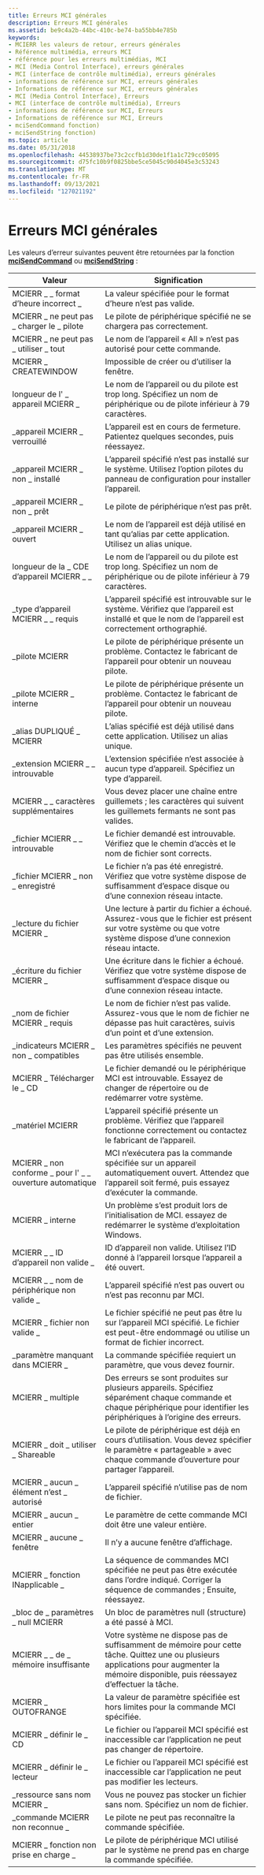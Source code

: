 ```yaml
---
title: Erreurs MCI générales
description: Erreurs MCI générales
ms.assetid: be9c4a2b-44bc-410c-be74-ba55bb4e785b
keywords:
- MCIERR les valeurs de retour, erreurs générales
- Référence multimédia, erreurs MCI
- référence pour les erreurs multimédias, MCI
- MCI (Media Control Interface), erreurs générales
- MCI (interface de contrôle multimédia), erreurs générales
- informations de référence sur MCI, erreurs générales
- Informations de référence sur MCI, erreurs générales
- MCI (Media Control Interface), Erreurs
- MCI (interface de contrôle multimédia), Erreurs
- informations de référence sur MCI, Erreurs
- Informations de référence sur MCI, Erreurs
- mciSendCommand fonction)
- mciSendString fonction)
ms.topic: article
ms.date: 05/31/2018
ms.openlocfilehash: 44538937be73c2ccfb1d30de1f1a1c729cc05095
ms.sourcegitcommit: d75fc10b9f0825bbe5ce5045c90d4045e3c53243
ms.translationtype: MT
ms.contentlocale: fr-FR
ms.lasthandoff: 09/13/2021
ms.locfileid: "127021192"
---
```

# <a name="general-mci-errors"></a>Erreurs MCI générales

Les valeurs d’erreur suivantes peuvent être retournées par la fonction [**mciSendCommand**](/previous-versions//dd757160(v=vs.85)) ou [**mciSendString**](/previous-versions//dd757161(v=vs.85)) :



| Valeur                            | Signification                                                                                                                                                     |
|----------------------------------|-------------------------------------------------------------------------------------------------------------------------------------------------------------|
| MCIERR \_ \_ format d’heure incorrect \_        | La valeur spécifiée pour le format d’heure n’est pas valide.                                                                                                         |
| MCIERR \_ ne peut pas \_ charger le \_ pilote     | Le pilote de périphérique spécifié ne se chargera pas correctement.                                                                                                         |
| MCIERR \_ ne peut pas \_ utiliser \_ tout         | Le nom de l’appareil « All » n’est pas autorisé pour cette commande.                                                                                                      |
| MCIERR \_ CREATEWINDOW             | Impossible de créer ou d’utiliser la fenêtre.                                                                                                                             |
| longueur de l' \_ appareil MCIERR \_           | Le nom de l’appareil ou du pilote est trop long. Spécifiez un nom de périphérique ou de pilote inférieur à 79 caractères.                                                     |
| \_appareil MCIERR \_ verrouillé           | L’appareil est en cours de fermeture. Patientez quelques secondes, puis réessayez.                                                                                         |
| \_appareil MCIERR \_ non \_ installé   | L’appareil spécifié n’est pas installé sur le système. Utilisez l’option pilotes du panneau de configuration pour installer l’appareil.                                   |
| \_appareil MCIERR \_ non \_ prêt       | Le pilote de périphérique n’est pas prêt.                                                                                                                             |
| \_appareil MCIERR \_ ouvert             | Le nom de l’appareil est déjà utilisé en tant qu’alias par cette application. Utilisez un alias unique.                                                                        |
| longueur de la \_ CDE d’appareil MCIERR \_ \_      | Le nom de l’appareil ou du pilote est trop long. Spécifiez un nom de périphérique ou de pilote inférieur à 79 caractères.                                                     |
| \_type d’appareil MCIERR \_ \_ requis   | L’appareil spécifié est introuvable sur le système. Vérifiez que l’appareil est installé et que le nom de l’appareil est correctement orthographié.                            |
| \_pilote MCIERR                   | Le pilote de périphérique présente un problème. Contactez le fabricant de l’appareil pour obtenir un nouveau pilote.                                                      |
| \_pilote MCIERR \_ interne         | Le pilote de périphérique présente un problème. Contactez le fabricant de l’appareil pour obtenir un nouveau pilote.                                                      |
| \_alias DUPLIQUÉ \_ MCIERR         | L’alias spécifié est déjà utilisé dans cette application. Utilisez un alias unique.                                                                                |
| \_extension MCIERR \_ \_ introuvable    | L’extension spécifiée n’est associée à aucun type d’appareil. Spécifiez un type d’appareil.                                                                       |
| MCIERR \_ \_ caractères supplémentaires        | Vous devez placer une chaîne entre guillemets ; les caractères qui suivent les guillemets fermants ne sont pas valides.                                              |
| \_fichier MCIERR \_ \_ introuvable         | Le fichier demandé est introuvable. Vérifiez que le chemin d’accès et le nom de fichier sont corrects.                                                                             |
| \_fichier MCIERR \_ non \_ enregistré         | Le fichier n’a pas été enregistré. Vérifiez que votre système dispose de suffisamment d’espace disque ou d’une connexion réseau intacte.                                                |
| \_lecture du fichier MCIERR \_               | Une lecture à partir du fichier a échoué. Assurez-vous que le fichier est présent sur votre système ou que votre système dispose d’une connexion réseau intacte.                             |
| \_écriture du fichier MCIERR \_              | Une écriture dans le fichier a échoué. Vérifiez que votre système dispose de suffisamment d’espace disque ou d’une connexion réseau intacte.                                            |
| \_nom de fichier MCIERR \_ requis       | Le nom de fichier n’est pas valide. Assurez-vous que le nom de fichier ne dépasse pas huit caractères, suivis d’un point et d’une extension.                                  |
| \_indicateurs MCIERR \_ non \_ compatibles   | Les paramètres spécifiés ne peuvent pas être utilisés ensemble.                                                                                                           |
| MCIERR \_ Télécharger le \_ CD                  | Le fichier demandé ou le périphérique MCI est introuvable. Essayez de changer de répertoire ou de redémarrer votre système.                                                         |
| \_matériel MCIERR                 | L’appareil spécifié présente un problème. Vérifiez que l’appareil fonctionne correctement ou contactez le fabricant de l’appareil.                                     |
| MCIERR \_ non conforme \_ pour l' \_ \_ ouverture automatique | MCI n’exécutera pas la commande spécifiée sur un appareil automatiquement ouvert. Attendez que l’appareil soit fermé, puis essayez d’exécuter la commande.             |
| MCIERR \_ interne                 | Un problème s’est produit lors de l’initialisation de MCI. essayez de redémarrer le système d’exploitation Windows.                                                                        |
| MCIERR \_ \_ ID d’appareil non valide \_      | ID d’appareil non valide. Utilisez l’ID donné à l’appareil lorsque l’appareil a été ouvert.                                                                               |
| MCIERR \_ \_ nom de périphérique non valide \_    | L’appareil spécifié n’est pas ouvert ou n’est pas reconnu par MCI.                                                                                                     |
| MCIERR \_ fichier non valide \_            | Le fichier spécifié ne peut pas être lu sur l’appareil MCI spécifié. Le fichier est peut-être endommagé ou utilise un format de fichier incorrect.                               |
| \_paramètre manquant dans MCIERR \_       | La commande spécifiée requiert un paramètre, que vous devez fournir.                                                                                          |
| MCIERR \_ multiple                 | Des erreurs se sont produites sur plusieurs appareils. Spécifiez séparément chaque commande et chaque périphérique pour identifier les périphériques à l’origine des erreurs.                             |
| MCIERR \_ doit \_ utiliser \_ Shareable     | Le pilote de périphérique est déjà en cours d’utilisation. Vous devez spécifier le paramètre « partageable » avec chaque commande d’ouverture pour partager l’appareil.                                  |
| MCIERR \_ aucun \_ élément n’est \_ autorisé     | L’appareil spécifié n’utilise pas de nom de fichier.                                                                                                               |
| MCIERR \_ aucun \_ entier              | Le paramètre de cette commande MCI doit être une valeur entière.                                                                                                |
| MCIERR \_ aucune \_ fenêtre               | Il n’y a aucune fenêtre d’affichage.                                                                                                                                 |
| MCIERR \_ fonction INapplicable \_  | La séquence de commandes MCI spécifiée ne peut pas être exécutée dans l’ordre indiqué. Corriger la séquence de commandes ; Ensuite, réessayez.                                   |
| \_bloc de \_ paramètres \_ null MCIERR   | Un bloc de paramètres null (structure) a été passé à MCI.                                                                                                       |
| MCIERR \_ \_ de \_ mémoire insuffisante          | Votre système ne dispose pas de suffisamment de mémoire pour cette tâche. Quittez une ou plusieurs applications pour augmenter la mémoire disponible, puis réessayez d’effectuer la tâche. |
| MCIERR \_ OUTOFRANGE               | La valeur de paramètre spécifiée est hors limites pour la commande MCI spécifiée.                                                                                |
| MCIERR \_ définir le \_ CD                  | Le fichier ou l’appareil MCI spécifié est inaccessible car l’application ne peut pas changer de répertoire.                                                         |
| MCIERR \_ définir le \_ lecteur               | Le fichier ou l’appareil MCI spécifié est inaccessible car l’application ne peut pas modifier les lecteurs.                                                              |
| \_ressource sans nom MCIERR \_        | Vous ne pouvez pas stocker un fichier sans nom. Spécifiez un nom de fichier.                                                                                                       |
| \_commande MCIERR non reconnue \_    | Le pilote ne peut pas reconnaître la commande spécifiée.                                                                                                          |
| MCIERR \_ fonction non prise en charge \_    | Le pilote de périphérique MCI utilisé par le système ne prend pas en charge la commande spécifiée.                                                                           |



 

 

 